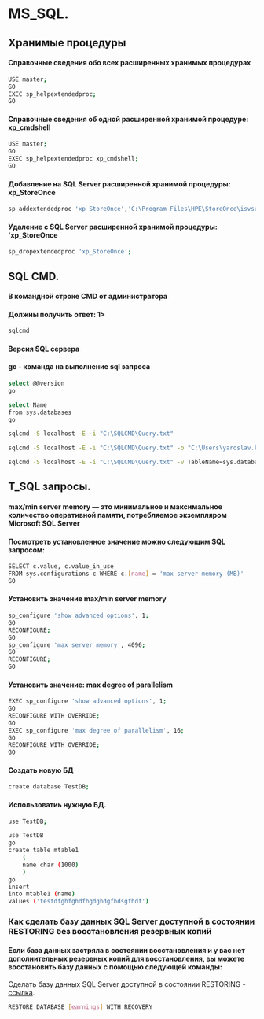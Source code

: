 # MS_SQL.

## Хранимые процедуры

#### Справочные сведения обо всех расширенных хранимых процедурах
```bash
USE master;  
GO  
EXEC sp_helpextendedproc;  
GO
```

#### Справочные сведения об одной расширенной хранимой процедуре: xp_cmdshell
```bash
USE master;  
GO  
EXEC sp_helpextendedproc xp_cmdshell;  
GO
```

#### Добавление на SQL Server расширенной хранимой процедуры: xp_StoreOnce

```bash
sp_addextendedproc 'xp_StoreOnce','C:\Program Files\HPE\StoreOnce\isvsupport\sql\bin\XP_HPStoreOnceForMSSQL.dll'
```

#### Удаление с SQL Server расширенной хранимой процедуры: 'xp_StoreOnce

```bash
sp_dropextendedproc 'xp_StoreOnce';
```

## SQL CMD.
#### В командной строке CMD от администратора
#### Должны получить ответ: 1>

```bash
sqlcmd
```


#### Версия SQL сервера
#### go - команда на выполнение sql запроса
```bash
select @@version
go
```


```bash
select Name
from sys.databases
go
```

```bash
sqlcmd -S localhost -E -i "C:\SQLCMD\Query.txt"

sqlcmd -S localhost -E -i "C:\SQLCMD\Query.txt" -o "C:\Users\yaroslav.klochkov\Desktop\SQLCMD\rezult.txt"

sqlcmd -S localhost -E -i "C:\SQLCMD\Query.txt" -v TableName=sys.databases ColumnName=Name -o "C:\Users\yaroslav.klochkov\Desktop\SQLCMD\rezult.txt"
```

## T_SQL запросы.

#### max/min server memory — это минимальное и максимальное количество оперативной памяти, потребляемое экземпляром Microsoft SQL Server
#### Посмотреть установленное значение можно следующим SQL запросом:

```bash
SELECT c.value, c.value_in_use
FROM sys.configurations c WHERE c.[name] = 'max server memory (MB)'
GO
```
#### Установить значение max/min server memory

```bash
sp_configure 'show advanced options', 1;
GO
RECONFIGURE;
GO
sp_configure 'max server memory', 4096;
GO
RECONFIGURE;
GO
```

#### Установить значение: max degree of parallelism

```bash
EXEC sp_configure 'show advanced options', 1;
GO
RECONFIGURE WITH OVERRIDE;
GO
EXEC sp_configure 'max degree of parallelism', 16;
GO
RECONFIGURE WITH OVERRIDE;
GO
```


#### Создать новую БД 

```bash
create database TestDB;
```

#### Использоватиь нужную БД. 

```bash
use TestDB;
```

```bash
use TestDB
go
create table mtable1
	(
	name char (1000)
	)
go
insert
into mtable1 (name)
values ('testdfghfghdfhgdghdgfhdsgfhdf')
```

### Как сделать базу данных SQL Server доступной в состоянии RESTORING без восстановления резервных копий
#### Если база данных застряла в состоянии восстановления и у вас нет дополнительных резервных копий для восстановления, вы можете восстановить базу данных с помощью следующей команды:
Сделать базу данных SQL Server доступной в состоянии RESTORING - [ссылка](https://blog.it-kb.ru/2021/10/14/sql-server-database-stuck-in-restoring-state/#more-23442).


```bash
RESTORE DATABASE [earnings] WITH RECOVERY
```

